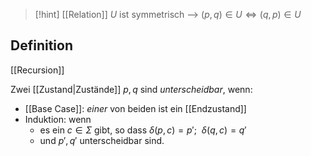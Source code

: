 
> [!hint] [[Relation]] $U$ ist symmetrisch --> $(p, q) \in U \Leftrightarrow (q, p) \in U$

## Definition
[[Recursion]]

Zwei [[Zustand|Zustände]] $p, q$ sind _unterscheidbar_, wenn:
- [[Base Case]]: _einer_ von beiden ist ein [[Endzustand]]
- Induktion: wenn
	- es ein $c\in \Sigma$ gibt, so dass $\delta(p, c) = p';\ \ \delta(q, c) = q'$
	- und $p', q'$ unterscheidbar sind.